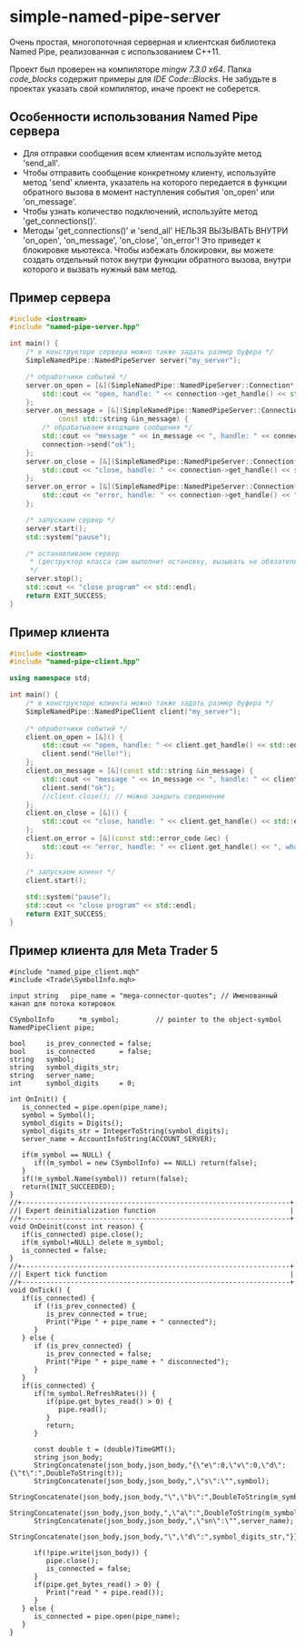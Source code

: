 # simple-named-pipe-server
Очень простая, многопоточная серверная и клиентская библиотека Named Pipe, реализованная с использованием C++11.

Проект был проверен на компиляторе *mingw 7.3.0 x64*. Папка *code_blocks* содержит примеры для *IDE Code::Blocks*. Не забудьте в проектах указать свой компилятор, иначе проект не соберется.
 
## Особенности использования Named Pipe сервера 

* Для отправки сообщения всем клиентам используйте метод 'send_all'.
* Чтобы отправить сообщение конкретному клиенту, используйте метод 'send' клиента, указатель на которого передается в функции обратного вызова в момент наступления события 'on_open' или 'on_message'.
* Чтобы узнать количество подключений, используйте  метод 'get_connections()'.
* Методы 'get_connections()' и 'send_all' НЕЛЬЗЯ ВЫЗЫВАТЬ ВНУТРИ 'on_open', 'on_message', 'on_close', 'on_error'! Это приведет к блокировке мьютекса. Чтобы избежать блокировки, вы можете создать отдельный поток внутри функции обратного вызова, внутри которого и вызвать нужный вам метод.

## Пример сервера

```cpp
#include <iostream>
#include "named-pipe-server.hpp"

int main() {
	/* в конструкторе сервера можно также задать размер буфера */
    SimpleNamedPipe::NamedPipeServer server("my_server");

	/* обработчики событий */
    server.on_open = [&](SimpleNamedPipe::NamedPipeServer::Connection* connection) {
        std::cout << "open, handle: " << connection->get_handle() << std::endl;
    };
    server.on_message = [&](SimpleNamedPipe::NamedPipeServer::Connection* connection, 
			const std::string &in_message) {
        /* обрабатываем входящие сообщения */
        std::cout << "message " << in_message << ", handle: " << connection->get_handle() << std::endl;
        connection->send("ok");
    };
    server.on_close = [&](SimpleNamedPipe::NamedPipeServer::Connection* connection) {
        std::cout << "close, handle: " << connection->get_handle() << std::endl;
    };
    server.on_error = [&](SimpleNamedPipe::NamedPipeServer::Connection* connection, const std::error_code &ec) {
        std::cout << "error, handle: " << connection->get_handle() << ", what " << ec.value() << std::endl;
    };

    /* запускаем сервер */
    server.start();
    std::system("pause");

	/* останавливаем сервер 
	 * (деструктор класса сам выполнит остановку, вызывать не обязательно)
	 */
    server.stop();
    std::cout << "close program" << std::endl;
    return EXIT_SUCCESS;
}
```

## Пример клиента

```cpp
#include <iostream>
#include "named-pipe-client.hpp"

using namespace std;

int main() {
	/* в конструкторе клиента можно также задать размер буфера */
	SimpleNamedPipe::NamedPipeClient client("my_server");
	
	/* обработчики событий */
	client.on_open = [&]() {
		std::cout << "open, handle: " << client.get_handle() << std::endl;
		client.send("Hello!");
	};
	client.on_message = [&](const std::string &in_message) {
		std::cout << "message " << in_message << ", handle: " << client.get_handle() << std::endl;
		client.send("ok");
		//client.close(); // можно закрыть соединение
	};
	client.on_close = [&]() {
		std::cout << "close, handle: " << client.get_handle() << std::endl;
	};
	client.on_error = [&](const std::error_code &ec) {
		std::cout << "error, handle: " << client.get_handle() << ", what " << ec.value() << std::endl;
	};

	/* запускаем клиент */
	client.start();
	
	std::system("pause");
	std::cout << "close program" << std::endl;
    return EXIT_SUCCESS;
}
```

## Пример клиента для Meta Trader 5

```
#include "named_pipe_client.mqh"
#include <Trade\SymbolInfo.mqh>

input string   pipe_name = "mega-connector-quotes"; // Именованный канал для потока котировок

CSymbolInfo      *m_symbol;         // pointer to the object-symbol
NamedPipeClient pipe;

bool     is_prev_connected = false;
bool     is_connected      = false;
string   symbol;
string   symbol_digits_str;
string   server_name;
int      symbol_digits     = 0; 

int OnInit() {
   is_connected = pipe.open(pipe_name);
   symbol = Symbol();
   symbol_digits = Digits();
   symbol_digits_str = IntegerToString(symbol_digits);
   server_name = AccountInfoString(ACCOUNT_SERVER);
   
   if(m_symbol == NULL) {
      if((m_symbol = new CSymbolInfo) == NULL) return(false);
   }
   if(!m_symbol.Name(symbol)) return(false);
   return(INIT_SUCCEEDED);
}
//+------------------------------------------------------------------+
//| Expert deinitialization function                                 |
//+------------------------------------------------------------------+
void OnDeinit(const int reason) {
   if(is_connected) pipe.close();
   if(m_symbol!=NULL) delete m_symbol;
   is_connected = false;
}
//+------------------------------------------------------------------+
//| Expert tick function                                             |
//+------------------------------------------------------------------+
void OnTick() {
   if(is_connected) {
      if (!is_prev_connected) {
         is_prev_connected = true;
         Print("Pipe " + pipe_name + " connected");
      }
   } else {
      if (is_prev_connected) {
         is_prev_connected = false;
         Print("Pipe " + pipe_name + " disconnected");
      }
   }
   if(is_connected) {
      if(!m_symbol.RefreshRates()) {
         if(pipe.get_bytes_read() > 0) {
            pipe.read();
         }
         return;
      }

      const double t = (double)TimeGMT();
      string json_body;
      StringConcatenate(json_body,json_body,"{\"e\":0,\"v\":0,\"d\":{\"t\":",DoubleToString(t));
      StringConcatenate(json_body,json_body,",\"s\":\"",symbol);
      StringConcatenate(json_body,json_body,"\",\"b\":",DoubleToString(m_symbol.Bid(),symbol_digits));
      StringConcatenate(json_body,json_body,",\"a\":",DoubleToString(m_symbol.Ask(),symbol_digits));
      StringConcatenate(json_body,json_body,",\"sn\":\"",server_name);
      StringConcatenate(json_body,json_body,"\",\"d\":",symbol_digits_str,"}}");

      if(!pipe.write(json_body)) {
         pipe.close();
         is_connected = false;
      }
      if(pipe.get_bytes_read() > 0) {
		 Print("read " + pipe.read());
      }
   } else {
      is_connected = pipe.open(pipe_name);
   }
}
```
